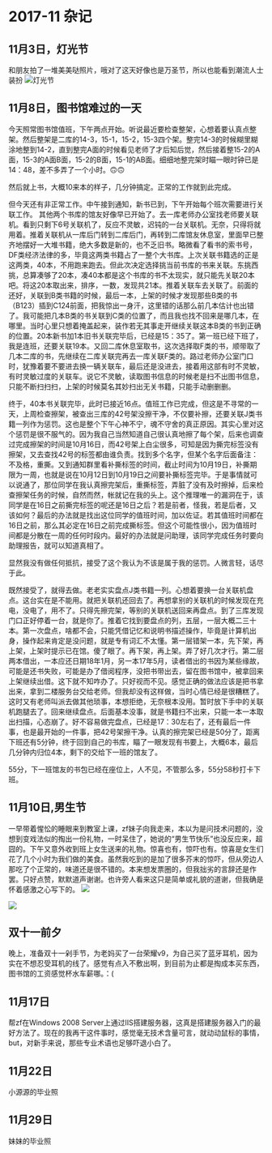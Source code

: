 # 2017-11 杂记

## 11月3日，灯光节

和朋友拍了一堆美美哒照片，哦对了这天好像也是万圣节，所以也能看到潮流人士装扮
![灯光节](http://ovt2bylq8.bkt.clouddn.com/56f992c0ae4acefbf1d06dd0d4b376b7.png)

## 11月8日，图书馆难过的一天

今天照常图书馆值班，下午两点开始。听说最近要检查整架，心想着要认真点整架。然后整架是二库的14-3，15-1，15-2，15-3四个架。整完14-3的时候糊里糊涂地整到14-2，直到整完A面的时候看见老师了才后知后觉，然后接着整15-2的A面，15-3的A面B面，15-2的B面，15-1的AB面。细细地整完架时瞄一眼时钟已是14：48，差不多弄了一个小时。🙃🙃

然后就上书，大概10来本的样子，几分钟搞定。正常的工作就到此完成。

但今天还有非正常工作。中午接到通知，新书已到，下午开始每个班次需要进行关联工作。
其他两个书库的馆友好像早已开始了。去一库老师办公室找老师要关联机。看到只剩下6号关联机了，反应不灵敏，迟钝的一台关联机。无奈，只得将就用着。推着关联机从一库后门转到二库后门，再转到二库馆友休息室，里面早已整齐地摆好一大堆书籍，绝大多数是新的，也不乏旧书。略微看了看书的索书号，DF类经济法律的多，毕竟这两类书籍占了一整个大书库。上次关联书籍选的正是这两类，40本，不用跑来跑去。但此次决定选择挑当前书库的书来关联。东挑西挑，总算凑够了20本，凑40本都是这个书库的书不太现实，就只能先关联20本吧。将这20本取出来，排序，一数，发现共21本。推着关联车去关联了。前面的还好，关联到B类书籍的时候，最后一本，上架的时候才发现那些B类的书（B123）插到C124前面，把我惊出一身汗，这里错的话那么前几本估计也出错了。我可能把几本B类的书关联到C类的位置了，而且我也找不回来是哪几本，在哪里。当时心里只想着掩盖起来，装作若无其事走开继续关联这本B类的书到正确的位置。20本新书加1本旧书关联完毕后，已经是15：35了。第一班已经下班了，我是连班，还要关联19本。又回二库休息室取书，这次选择取F类的书，顺带取了几本二库的书，先继续在二库关联完再去一库关联F类的。路过老师办公室门口时，犹豫着要不要进去换一辆关联车，最后还是没进去，接着用这部有时不灵敏，有时灵敏过度的关联车。说它不灵敏，读取图书信息的时候老是扫不出图书信息，只能不断扫扫扫，上架的时候莫名其妙扫出无关书籍，只能手动删删删。

终于，40本书关联完毕，此时已接近16点。值班工作已完成，但这是不寻常的一天，上周检查擦架，被查出三库的42号架没擦干净，不仅要补擦，还要关联J类书籍一列作为惩罚。这也是整个下午心神不宁，魂不守舍的真正原因。其实心里对这个惩罚是很不服气的。因为我自己当然知道自己很认真地擦了每个架，后来也调查过完成擦架的时间是10月16日，而42号架上白尘很多，可知是因为撕完标签没有擦架，又去查找42号的标签都由谁负责。找到多个名字，但某个名字后面备注：不及格，重撕。又到通知群里看补撕标签的时间，截止时间为10月19日，补撕期限为一周，也就是说在10月12日到10月19日之间要补撕标签完毕。于是事情就可以说通了，那位同学在我认真擦完架后，重撕标签，弄脏了没有及时擦掉，后来检查擦架任务的时候，自然而然，帐就记在我的头上。这个推理唯一的漏洞在于，该同学是在16日之前撕完标签的呢还是16日之后？若是前者，怪我，若是后者，又该如何？最后的办法就是找出这位同学的值班时间，加以佐证。若其值班时间都在16日之前，那么其必定在16日之前完成撕标签。但这个可能性很小，因为值班时间都是分散在一周的任何时段内。最好的办法就是问助理，该同学完成任务时要向助理报告，就可以知道真相了。

显然我没有做任何抵抗，接受了这个我认为不该是属于我的惩罚。人微言轻，话尽于此。

既然接受了，就得去做。老老实实盘点J类书籍一列。心想着要换一台关联机盘点。这台实在是不能用。就把关联机还回去了。再想拿别的关联机的时候发现在充电，没电了，用不了。只得先擦完架，等别的关联机送回来再盘点。到了三库发现门口正好停着一台，就是你了。推着它找到要盘点的列，五层，一层大概二三十本。第一次盘点，啥都不会，只能凭借记忆和说明书描述操作，毕竟是计算机出身，操作起来肯定是没问题，就是专有词汇不太懂。第一层错架一本，先下架，再上架，上架时提示已在馆。傻了眼了。再下架，再上架。弄了好几次才行。第二层两本借出，一本应还日期18年1月，另一本17年5月，读者借出的书因为某些缘故，可能是还书失败，可能是办了借阅程序，没把书带出去，留在图书馆中，被拿回来上架继续出借。这下就不知咋办了。只好视而不见。感觉正确的做法应该是把书拿出来，拿到二楼服务台交给老师。但我却没有这样做，当时心情已经是很糟糕了。这时又有老师叫派去做其他琐事，本想拒绝，无奈根本没用。暂时放下手中的关联机跑腿去了。回来继续盘点。后面基本没事，就是书籍扫不出来，只能一本一本取出扫描，心态崩了。好不容易做完盘点，已经是17：30左右了，还有最后一件事，也是最开始的一件事，把42号架擦干净。认真的擦完架已经是50分了，距离下班还有5分钟，终于回到自己的书库，瞄了一眼发现有书要上，大概6本，最后几分钟内归位4本，剩下的交给下一班的馆友了。

55分，下一班馆友的书包已经在座位上，人不见，不管那么多，55分58秒打卡下班。

## 11月10日,男生节

一早带着惺忪的睡眼来到教室上课，zf妹子向我走来，本以为是问技术问题的，没想到变戏法似的掏出一份礼物，一时呆住了，她说的“男生节快乐”也没反应来，超囧的。下午又意外收到班上女生送来的礼物。惊喜也有，惊吓也有。惊喜是女生们花了几个小时为我们做的美食。虽然我吃到的是加了很多芥末的惊吓，但从旁边人那吃了个正常的，味道还是很不错的。本来想发票圈的，但我拙劣的言辞还是作罢。只好点赞，默默道声谢谢。也许旁人看来这只是简单或礼貌的道谢，但我确是怀着感激之心写下的。
![](http://ovt2bylq8.bkt.clouddn.com/8edf6537f1fd3710c923945b93212459.png)

![](http://ovt2bylq8.bkt.clouddn.com/0bc0e95700aed9e26569b10d37da363a.png)


## 双十一前夕

晚上，准备双十一剁手节，为老妈买了一台荣耀v9，为自己买了蓝牙耳机，因为实在不想忍受耳机的线了。感觉有点入不敷出啊，到目前为止都是掏成本买东西，图书馆的工资感觉杯水车薪哪。：(

## 11月17日

帮zf在Windows 2008 Server上通过IIS搭建服务器，这真是搭建服务器入门的最好方法了。现在的我再干这件事时，感觉毫无技术含量可言，就动动鼠标的事情，but，对新手来说，那些专业术语也足够吓退小白了。

## 11月22日

小源源的毕业照

## 11月29日

妹妹的毕业照
